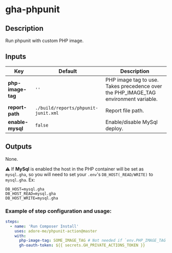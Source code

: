 # gha-phpunit

## Description
Run phpunit with custom PHP image.

## Inputs
| Key                | Default                             | Description                                                                         |
|--------------------|-------------------------------------|-------------------------------------------------------------------------------------|
| **php-image-tag**  | `''`                                | PHP image tag to use. Takes precedence over the PHP_IMAGE_TAG environment variable. |
| **report-path**    | `./build/reports/phpunit-junit.xml` | Report file path.                                                                   |
| **enable-mysql**   | `false`                             | Enable/disable MySql deploy.                                                        |

## Outputs
None.

⚠ If **MySql** is enabled the host in the PHP container will be set as `mysql.gha`, so you will need to set your `.env`'s `DB_HOST(_READ/WRITE)` to `mysql.gha`.
Ex:
```
DB_HOST=mysql.gha
DB_HOST_READ=mysql.gha
DB_HOST_WRITE=mysql.gha
```


### Example of step configuration and usage:
```yaml
steps:
  - name: 'Run Composer Install'
    uses: adore-me/phpunit-action@master
    with:
      php-image-tag: SOME_IMAGE_TAG # Not needed if `env.PHP_IMAGE_TAG` is set.
      gh-oauth-token: ${{ secrets.GH_PRIVATE_ACTIONS_TOKEN }}
```
